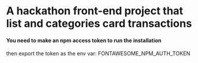 # A hackathon front-end project that list and categories card transactions

#### You need to make an npm access token to run the installation

then export the token as the env var: FONTAWESOME_NPM_AUTH_TOKEN
